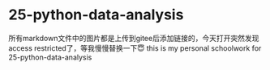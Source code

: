 # 25-python-data-analysis
所有markdown文件中的图片都是上传到gitee后添加链接的，今天打开突然发现access restricted了，等我慢慢替换一下😇
this is my personal schoolwork for 25-python-data-analysis
